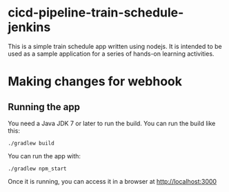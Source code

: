 # cicd-pipeline-train-schedule-jenkins

This is a simple train schedule app written using nodejs. It is intended to be used as a sample application for a series of hands-on learning activities. 

# Making changes for webhook

## Running the app

You need a Java JDK 7 or later to run the build. You can run the build like this:

    ./gradlew build

You can run the app with:

    ./gradlew npm_start

Once it is running, you can access it in a browser at [http://localhost:3000](http://localhost:3000)

